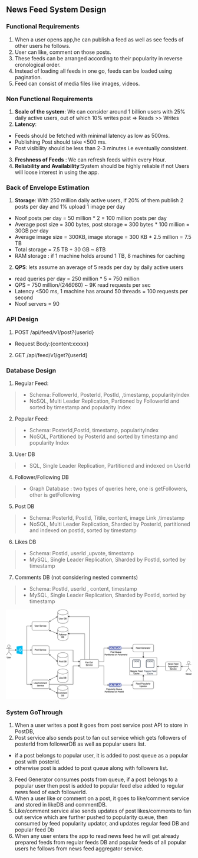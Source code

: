 ## News Feed System Design

### Functional Requirements
1. When a user opens app,he can publish a feed as well as see feeds of other users he follows.
2. User can like, comment on those posts.
3. These feeds can be arranged according to their popularity in reverse cronological order.
4. Instead of loading all feeds in one go, feeds can be loaded using pagination.
5. Feed can consist of media files like images, videos.

### Non Functional Requirements
1. **Scale of the system**: We can consider around 1 billion users with 25% daily active users, out of which 10% writes post => Reads >> Writes
2. **Latency**: 
- Feeds should be fetched with minimal latency as low as 500ms.
- Publishing Post should take <500 ms.
- Post visibility should be less than 2-3 minutes i.e eventually consistent. 
3. **Freshness of Feeds** : We can refresh feeds within every Hour.
4. **Reliability and Availability**:System should be highly reliable if not Users will loose interest in using the app.

### Back of Envelope Estimation
1. **Storage**: With 250 million daily active users, if 20% of them publish 2 posts per day and 1% upload 1 image per day
- Noof posts per day = 50 million * 2 = 100 million posts per day
- Average post size = 300 bytes, post storage = 300 bytes * 100 million = 30GB per day
- Average image size =  300KB,  image storage = 300 KB * 2.5 million = 7.5 TB
- Total storage = 7.5 TB + 30 GB ~ 8TB
- RAM storage : if 1 machine holds around 1 TB, 8 machines for caching

2. **QPS**: lets assume an average of 5 reads per day by daily active users 
- read queries per day = 250 million * 5 = 750 million
- QPS = 750 million/(24*60*60) ~ 9K read requests per sec
- Latency <500 ms, 1 machine has around 50 threads = 100 requests per second
- Noof servers = 90

### API Design
1. POST /api/feed/v1/post?{userId}
- Request Body:{content:xxxxx}
2. GET /api/feed/v1/get?{userId}

### Database Design
1. Regular Feed:
> - Schema: FollowerId, PosterId, PostId, ,timestamp, popularityIndex
> - NoSQL, Multi Leader Replication, Partioned by FollowerId and sorted by timestamp and popularity Index

2. Popular Feed:
> - Schema: PosterId,PostId, timestamp, popularityIndex
> - NoSQL, Partitioned by PosterId and sorted by timestamp and popularity Index

3. User DB
> - SQL, Single Leader Replication, Partitioned and indexed on UserId

4. Follower/Following DB
> - Graph Database : two types of queries here, one is getFollowers, other is getFollowing

5. Post DB
> - Schema: PosterId, PostId, Titile, content, image Link ,timestamp
> - NoSQL, Multi Leader Replication, Sharded by PosterId, partitioned and indexed on postId, sorted by timestamp

6. Likes DB
> - Schema: PostId, userId ,upvote, timestamp
> - MySQL, Single Leader Replication, Sharded by PostId, sorted by timestamp

7. Comments DB (not considering nested comments)
> - Schema: PostId, userId , content, timestamp
> - MySQL, Single Leader Replication, Sharded by PostId, sorted by timestamp

![Design](./images/NewsFeed.png)

### System GoThrough
1. When a user writes a post it goes from post service post API to store in PostDB,
2. Post service also sends post to fan out service which gets followers of posterId from followerDB as well as popular users list.
- if a post belongs to popular user, it is added to post queue as a popular post with posterId.
- otherwise post is added to post queue along with followers list.
3. Feed Generator consumes posts from queue, if a post belongs to a popular user then post is added to popular feed else added to regular news feed of each followerId.
4. When a user like or comment on a post, it goes to like/comment service and stored in likeDB and commentDB.
5. Like/comment service also sends updates of post likes/comments to fan out service which are further pushed to popularity queue, then consumed by feed popularity updator, and updates regular feed DB and popular feed Db
6. When any user enters the app to read news feed he will get already prepared feeds from regular feeds DB and popular feeds of all popular users he follows from news feed aggregator service.





